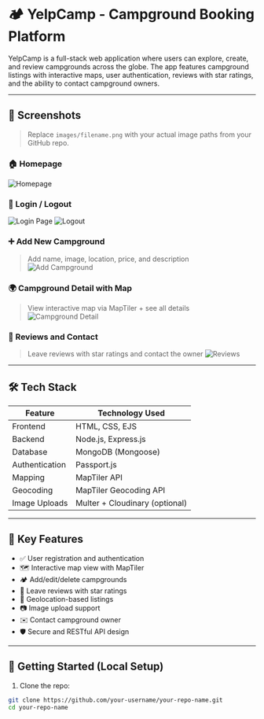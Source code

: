 # 🏕️ YelpCamp - Campground Booking Platform

YelpCamp is a full-stack web application where users can explore, create, and review campgrounds across the globe. The app features campground listings with interactive maps, user authentication, reviews with star ratings, and the ability to contact campground owners.

---

## 📸 Screenshots

> Replace `images/filename.png` with your actual image paths from your GitHub repo.

### 🏠 Homepage
![Homepage](images/homepage.png)

### 🔐 Login / Logout
![Login Page](images/login.png)
![Logout](images/logout.png)

### ➕ Add New Campground
> Add name, image, location, price, and description
![Add Campground](images/add-campground.png)

### 🌍 Campground Detail with Map
> View interactive map via MapTiler + see all details
![Campground Detail](images/campground-map.png)

### 🌟 Reviews and Contact
> Leave reviews with star ratings and contact the owner
![Reviews](images/reviews.png)

---

## 🛠️ Tech Stack

| Feature               | Technology Used                   |
|----------------------|------------------------------------|
| Frontend             | HTML, CSS, EJS                     |
| Backend              | Node.js, Express.js                |
| Database             | MongoDB (Mongoose)                 |
| Authentication       | Passport.js                        |
| Mapping              | MapTiler API                       |
| Geocoding            | MapTiler Geocoding API             |
| Image Uploads        | Multer + Cloudinary (optional)     |

---

## 🌟 Key Features

- ✅ User registration and authentication
- 🗺️ Interactive map view with MapTiler
- 🏕️ Add/edit/delete campgrounds
- 💬 Leave reviews with star ratings
- 📍 Geolocation-based listings
- 📷 Image upload support
- ✉️ Contact campground owner
- 🛡️ Secure and RESTful API design

---

## 🚀 Getting Started (Local Setup)

1. Clone the repo:
```bash
git clone https://github.com/your-username/your-repo-name.git
cd your-repo-name
